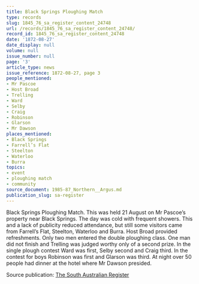 ```yaml
---
title: Black Springs Ploughing Match
type: records
slug: 1845_76_sa_register_content_24748
url: /records/1845_76_sa_register_content_24748/
record_id: 1845_76_sa_register_content_24748
date: '1872-08-27'
date_display: null
volume: null
issue_number: null
page: '3'
article_type: news
issue_reference: 1872-08-27, page 3
people_mentioned:
- Mr Pascoe
- Host Broad
- Trelling
- Ward
- Selby
- Craig
- Robinson
- Glarson
- Mr Dawson
places_mentioned:
- Black Springs
- Farrell’s Flat
- Steelton
- Waterloo
- Burra
topics:
- event
- ploughing match
- community
source_document: 1985-87_Northern__Argus.md
publication_slug: sa-register
---
```


Black Springs Ploughing Match.  This was held 21 August on Mr Pascoe’s property near Black Springs.  The day was cold with frequent showers.  This and a lack of publicity reduced attendance, but still some visitors came from Farrell’s Flat, Steelton, Waterloo and Burra.  Host Broad provided refreshments.  Only two men entered the double ploughing class.  One man did not finish and Trelling was judged worthy only of a second prize.  In the single plough contest Ward was first, Selby second and Craig third.  In the contest for boys Robinson was first and Glarson was third.  At night over 50 people had dinner at the hotel where Mr Dawson presided.

Source publication: [The South Australian Register](/publications/sa-register/)
